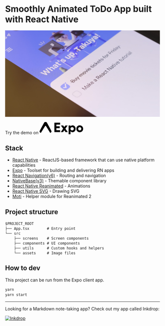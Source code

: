 # Smoothly Animated ToDo App built with React Native

![Thumbnail](./doc/thumb.jpg)

Try the demo on [![Expo Go](./doc/expo-logo.svg)](https://expo.dev/@brahim360/animated-todo)

<!-- The animated checkbox component has been published as [an NPM module `react-native-checkbox-reanimated`](https://github.com/craftzdog/react-native-checkbox-reanimated).

![demo](./doc/checkbox.gif) -->

## Stack

- [React Native](https://reactnative.dev/) - ReactJS-based framework that can use native platform capabilities
- [Expo](https://expo.dev/) - Toolset for building and delivering RN apps
- [React Navigation(v6)](https://reactnavigation.org/) - Routing and navigation
- [NativeBase(v3)](https://nativebase.io/) - Themable component library
- [React Native Reanimated](https://docs.swmansion.com/react-native-reanimated/) - Animations
- [React Native SVG](https://github.com/react-native-svg/react-native-svg) - Drawing SVG
- [Moti](https://moti.fyi/) - Helper module for Reanimated 2

## Project structure

```
$PROJECT_ROOT
├── App.tsx        # Entry point
└── src
    ├── screens    # Screen components
    ├── components # UI components
    ├── utils      # Custom hooks and helpers
    └── assets     # Image files
```

## How to dev

This project can be run from the Expo client app.

```sh
yarn
yarn start
```

---

Looking for a Markdown note-taking app? Check out my app called Inkdrop:

[![Inkdrop](https://github.com/craftzdog/dotfiles-public/raw/master/images/inkdrop.png)](https://www.inkdrop.app/)
